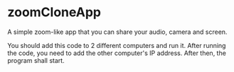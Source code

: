# zoomCloneApp
A simple zoom-like app that you can share your audio, camera and screen.

You should add this code to 2 different computers and run it.
After running the code, you need to add the other computer's IP address. After then, the program shall start. 
